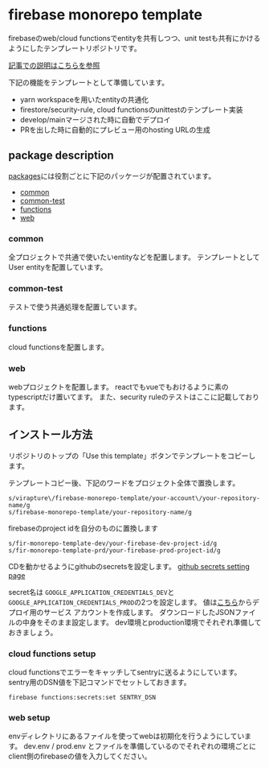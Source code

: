 # firebase monorepo template

firebaseのweb/cloud functionsでentityを共有しつつ、unit testも共有にかけるようにしたテンプレートリポジトリです。

[記事での説明はこちらを参照](https://qiita.com/mogmet/fafe7c58cb7649cf1b36)

下記の機能をテンプレートとして準備しています。

- yarn workspaceを用いたentityの共通化
- firestore/security-rule, cloud functionsのunittestのテンプレート実装
- develop/mainマージされた時に自動でデプロイ
- PRを出した時に自動的にプレビュー用のhosting URLの生成

## package description

[packages](./packages)には役割ごとに下記のパッケージが配置されています。

- [common](./packages/common)
- [common-test](./packages/common-test)
- [functions](./packages/functions)
- [web](./packages/web)

### common

全プロジェクトで共通で使いたいentityなどを配置します。
テンプレートとしてUser entityを配置しています。

### common-test

テストで使う共通処理を配置しています。

### functions

cloud functionsを配置します。

### web

webプロジェクトを配置します。
reactでもvueでもおけるように素のtypescriptだけ置いてます。
また、security ruleのテストはここに記載しております。

## インストール方法

リポジトリのトップの「Use this template」ボタンでテンプレートをコピーします。

テンプレートコピー後、下記のワードをプロジェクト全体で置換します。

```
s/virapture\/firebase-monorepo-template/your-account\/your-repository-name/g
s/firebase-monorepo-template/your-repository-name/g
```

firebaseのproject idを自分のものに置換します
```
s/fir-monorepo-template-dev/your-firebase-dev-project-id/g
s/fir-monorepo-template-prd/your-firebase-prod-project-id/g
```

CDを動かせるようにgithubのsecretsを設定します。
[github secrets setting page](./settings/secrets/actions)

secret名は `GOOGLE_APPLICATION_CREDENTIALS_DEV`と`GOOGLE_APPLICATION_CREDENTIALS_PROD`の2つを設定します。
値は[こちら](https://cloud.google.com/docs/authentication/getting-started)からデプロイ用のサービス アカウントを作成します。
ダウンロードしたJSONファイルの中身をそのまま設定します。
dev環境とproduction環境でそれぞれ準備しておきましょう。

### cloud functions setup

cloud functionsでエラーをキャッチしてsentryに送るようにしています。
sentry用のDSN値を下記コマンドでセットしておきます。

```shell
firebase functions:secrets:set SENTRY_DSN
```

### web setup

envディレクトリにあるファイルを使ってwebは初期化を行うようにしています。
dev.env / prod.env とファイルを準備しているのでそれぞれの環境ごとにclient側のfirebaseの値を入力してください。